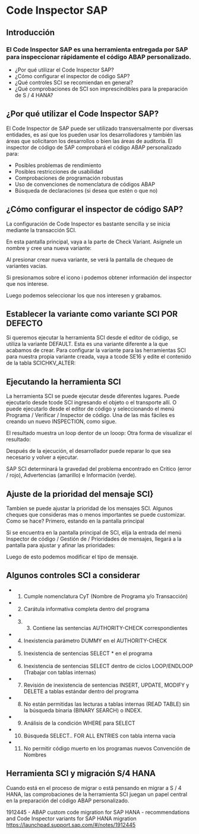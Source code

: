 # Code Inspector SAP

## Introducción
### El Code Inspector SAP es una herramienta entregada por SAP para inspeccionar rápidamente el código ABAP personalizado.

* ¿Por qué utilizar el Code Inspector SAP?
* ¿Cómo configurar el inspector de código SAP?
* ¿Qué controles SCI se recomiendan en general?
* ¿Qué comprobaciones de SCI son imprescindibles para la preparación de S / 4 HANA?

## ¿Por qué utilizar el Code Inspector SAP?

El Code Inspector de SAP puede ser utilizado transversalmente por diversas entidades, es así que los pueden usar los desarrolladores y también las áreas que solicitaron los desarrollos o bien las áreas de auditoria. El inspector de código de SAP comprobará el código ABAP personalizado para:

* Posibles problemas de rendimiento
* Posibles restricciones de usabilidad
* Comprobaciones de programación robustas
* Uso de convenciones de nomenclatura de códigos ABAP
* Búsqueda de declaraciones (si desea que estén o que no)





## ¿Cómo configurar el inspector de código SAP?
La configuración de Code Inspector es bastante sencilla y se inicia mediante la transacción SCI.
 
 

En esta pantalla principal, vaya a la parte de Check Variant. Asígnele un nombre y  cree una nueva variante:
 

Al presionar crear nueva variante, se verá la pantalla de chequeo de variantes vacias.
 

Si presionamos sobre el icono i podemos obtener información del inspector que nos interese.
 

Luego podemos seleccionar los que nos interesen y grabamos.
 

## Establecer la variante como variante SCI POR DEFECTO
Si queremos ejecutar la herramienta SCI desde el editor de código, se utiliza la variante DEFAULT. Esta es una variante diferente a la que acabamos de crear. Para configurar la variante para las herramientas SCI para nuestra propia variante creada, vaya a tcode SE16 y edite el contenido de la tabla SCICHKV_ALTER:
 
 
 
 

## Ejecutando la herramienta SCI
La herramienta SCI se puede ejecutar desde diferentes lugares. Puede ejecutarlo desde tcode SCI ingresando el objeto o el transporte allí. O puede ejecutarlo desde el editor de código y seleccionando el menú Programa / Verificar / Inspector de código.
Una de las más fáciles es creando un nuevo INSPECTION, como sigue.
 
 
 

 
 
El resultado muestra un loop dentor de un looop:
Otra forma de visualizar el resultado:
 

Después de la ejecución, el desarrollador puede reparar lo que sea necesario y volver a ejecutar.

SAP SCI determinará la gravedad del problema encontrado en Crítico (error / rojo), Advertencias (amarillo) e Información (verde).

## Ajuste de la prioridad del mensaje SCI}
Tambien se puede ajustar la prioridad de los mensajes SCI. Algunos cheques que consideras mas o menos importantes se puede customizar.
Como se hace?
Primero, estando en la pantalla principal
 

 


Si se encuentra en la pantalla principal de SCI, elija la entrada del menú Inspector de código / Gestión de / Prioridades de mensajes, llegará a la pantalla para ajustar y afinar las prioridades:
 
Luego de esto podemos modificar el tipo de mensaje.
 

## Algunos  controles SCI a considerar
* 1.	Cumple nomenclatura CyT (Nombre de Programa y/o Transacción)
* 2.	Carátula informativa completa dentro del programa
* 3.	3.	Contiene las sentencias AUTHORITY-CHECK correspondientes
* 4.	Inexistencia parámetro DUMMY en el AUTHORITY-CHECK
* 5.	Inexistencia de sentencias SELECT * en el programa
* 6.	Inexistencia de sentencias SELECT  dentro de ciclos LOOP/ENDLOOP (Trabajar con tablas internas)
* 7.	Revisión de inexistencia de sentencias INSERT, UPDATE, MODIFY y DELETE a tablas estándar dentro del programa
* 8.	No están permitidas las lecturas a tablas internas (READ TABLE) sin la búsqueda binaria (BINARY SEARCH) o INDEX.
* 9.	Análisis de la condición WHERE para SELECT
* 10.	Búsqueda SELECT.. FOR ALL ENTRIES con tabla interna vacía
* 11.	No permitir código muerto en los programas nuevos Convención de Nombres


## Herramienta SCI y migración S/4 HANA
Cuando está en el proceso de migrar o está pensando en migrar a S / 4 HANA, las comprobaciones de la herramienta SCI juegan un papel central en la preparación del código ABAP personalizado.

1912445 - ABAP custom code migration for SAP HANA - recommendations and Code Inspector variants for SAP HANA migration
https://launchpad.support.sap.com/#/notes/1912445


